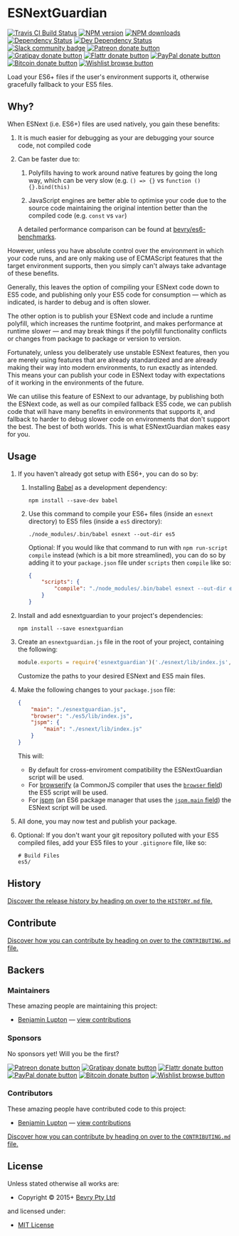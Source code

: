 <!-- TITLE/ -->

<h1>ESNextGuardian</h1>

<!-- /TITLE -->


<!-- BADGES/ -->

<span class="badge-travisci"><a href="http://travis-ci.org/bevry/esnextguardian" title="Check this project's build status on TravisCI"><img src="https://img.shields.io/travis/bevry/esnextguardian/master.svg" alt="Travis CI Build Status" /></a></span>
<span class="badge-npmversion"><a href="https://npmjs.org/package/esnextguardian" title="View this project on NPM"><img src="https://img.shields.io/npm/v/esnextguardian.svg" alt="NPM version" /></a></span>
<span class="badge-npmdownloads"><a href="https://npmjs.org/package/esnextguardian" title="View this project on NPM"><img src="https://img.shields.io/npm/dm/esnextguardian.svg" alt="NPM downloads" /></a></span>
<span class="badge-daviddm"><a href="https://david-dm.org/bevry/esnextguardian" title="View the status of this project's dependencies on DavidDM"><img src="https://img.shields.io/david/bevry/esnextguardian.svg" alt="Dependency Status" /></a></span>
<span class="badge-daviddmdev"><a href="https://david-dm.org/bevry/esnextguardian#info=devDependencies" title="View the status of this project's development dependencies on DavidDM"><img src="https://img.shields.io/david/dev/bevry/esnextguardian.svg" alt="Dev Dependency Status" /></a></span>
<br class="badge-separator" />
<span class="badge-slackin"><a href="https://slack.bevry.me" title="Join this project's slack community"><img src="https://slack.bevry.me/badge.svg" alt="Slack community badge" /></a></span>
<span class="badge-patreon"><a href="http://patreon.com/bevry" title="Donate to this project using Patreon"><img src="https://img.shields.io/badge/patreon-donate-yellow.svg" alt="Patreon donate button" /></a></span>
<span class="badge-gratipay"><a href="https://www.gratipay.com/bevry" title="Donate weekly to this project using Gratipay"><img src="https://img.shields.io/badge/gratipay-donate-yellow.svg" alt="Gratipay donate button" /></a></span>
<span class="badge-flattr"><a href="http://flattr.com/thing/344188/balupton-on-Flattr" title="Donate to this project using Flattr"><img src="https://img.shields.io/badge/flattr-donate-yellow.svg" alt="Flattr donate button" /></a></span>
<span class="badge-paypal"><a href="https://www.paypal.com/cgi-bin/webscr?cmd=_s-xclick&amp;hosted_button_id=QB8GQPZAH84N6" title="Donate to this project using Paypal"><img src="https://img.shields.io/badge/paypal-donate-yellow.svg" alt="PayPal donate button" /></a></span>
<span class="badge-bitcoin"><a href="https://bevry.me/bitcoin" title="Donate once-off to this project using Bitcoin"><img src="https://img.shields.io/badge/bitcoin-donate-yellow.svg" alt="Bitcoin donate button" /></a></span>
<span class="badge-wishlist"><a href="https://bevry.me/wishlist" title="Buy an item on our wishlist for us"><img src="https://img.shields.io/badge/wishlist-donate-yellow.svg" alt="Wishlist browse button" /></a></span>

<!-- /BADGES -->


<!-- DESCRIPTION/ -->

Load your ES6+ files if the user's environment supports it, otherwise gracefully fallback to your ES5 files.

<!-- /DESCRIPTION -->


## Why?

When ESNext (i.e. ES6+) files are used natively, you gain these benefits:

1. It is much easier for debugging as your are debugging your source code, not compiled code

2. Can be faster due to:

 	1. Polyfills having to work around native features by going the long way, which can be very slow (e.g. `() => {}` vs `function () {}.bind(this)`

	2. JavaScript engines are better able to optimise your code due to the source code maintaining the original intention better than the compiled code (e.g. `const` vs `var`)

	A detailed performance comparison can be found at [bevry/es6-benchmarks](https://github.com/bevry/es6-benchmarks).

However, unless you have absolute control over the environment in which your code runs, and are only making use of ECMAScript features that the target environment supports, then you simply can't always take advantage of these benefits.

Generally, this leaves the option of compiling your ESNext code down to ES5 code, and publishing only your ES5 code for consumption — which as indicated, is harder to debug and is often slower.

The other option is to publish your ESNext code and include a runtime polyfill, which increases the runtime footprint, and makes performance at runtime slower — and may break things if the polyfill functionality conflicts or changes from package to package or version to version.

Fortunately, unless you deliberately use unstable ESNext features, then you are merely using features that are already standardized and are already making their way into modern environments, to run exactly as intended. This means your can publish your code in ESNext today with expectations of it working in the environments of the future.

We can utilise this feature of ESNext to our advantage, by publishing both the ESNext code, as well as our compiled fallback ES5 code, we can publish code that will have many benefits in environments that supports it, and fallback to harder to debug slower code on environments that don't support the best. The best of both worlds. This is what ESNextGuardian makes easy for you.


## Usage

1. If you haven't already got setup with ES6+, you can do so by:

	1. Installing [Babel](https://babeljs.io) as a development dependency:

		``` shell
		npm install --save-dev babel
		```

	1. Use this command to compile your ES6+ files (inside an `esnext` directory) to ES5 files (inside a `es5` directory):

		``` shell
		./node_modules/.bin/babel esnext --out-dir es5
		```

		Optional: If you would like that command to run with `npm run-script compile` instead (which is a bit more streamlined), you can do so by adding it to your `package.json` file under `scripts` then `compile` like so:

		``` json
		{
			"scripts": {
				"compile": "./node_modules/.bin/babel esnext --out-dir es5"
			}
		}
		```

1. Install and add esnextguardian to your project's dependencies:

	``` shell
	npm install --save esnextguardian
	```

1. Create an `esnextguardian.js` file in the root of your project, containing the following:

 	``` javascript
	module.exports = require('esnextguardian')('./esnext/lib/index.js', './es5/lib/index.js', require)
	```

	Customize the paths to your desired ESNext and ES5 main files.

1. Make the following changes to your `package.json` file:

	``` json
	{
		"main": "./esnextguardian.js",
		"browser": "./es5/lib/index.js",
		"jspm": {
			"main": "./esnext/lib/index.js"
		}
	}
	```

	This will:

	- By default for cross-enviroment compatibility the ESNextGuardian script will be used.
	- For [browserify](http://browserify.org/) (a CommonJS compiler that uses the [`browser` field](https://github.com/substack/node-browserify#browser-field)) the ES5 script will be used.
	- For [jspm](http://jspm.io) (an ES6 package manager that uses the [`jspm.main` field](https://github.com/jspm/registry/wiki/Configuring-Packages-for-jspm#prefixing-configuration)) the ESNext script will be used.

1. All done, you may now test and publish your package.

1. Optional: If you don't want your git repository polluted with your ES5 compiled files, add your ES5 files to your `.gitignore` file, like so:

	```
	# Build Files
	es5/
	```


<!-- HISTORY/ -->

<h2>History</h2>

<a href="https://github.com/bevry/esnextguardian/blob/master/HISTORY.md#files">Discover the release history by heading on over to the <code>HISTORY.md</code> file.</a>

<!-- /HISTORY -->


<!-- CONTRIBUTE/ -->

<h2>Contribute</h2>

<a href="https://github.com/bevry/esnextguardian/blob/master/CONTRIBUTING.md#files">Discover how you can contribute by heading on over to the <code>CONTRIBUTING.md</code> file.</a>

<!-- /CONTRIBUTE -->


<!-- BACKERS/ -->

<h2>Backers</h2>

<h3>Maintainers</h3>

These amazing people are maintaining this project:

<ul><li><a href="http://balupton.com">Benjamin Lupton</a> — <a href="https://github.com/bevry/esnextguardian/commits?author=balupton" title="View the GitHub contributions of Benjamin Lupton on repository bevry/esnextguardian">view contributions</a></li></ul>

<h3>Sponsors</h3>

No sponsors yet! Will you be the first?

<span class="badge-patreon"><a href="http://patreon.com/bevry" title="Donate to this project using Patreon"><img src="https://img.shields.io/badge/patreon-donate-yellow.svg" alt="Patreon donate button" /></a></span>
<span class="badge-gratipay"><a href="https://www.gratipay.com/bevry" title="Donate weekly to this project using Gratipay"><img src="https://img.shields.io/badge/gratipay-donate-yellow.svg" alt="Gratipay donate button" /></a></span>
<span class="badge-flattr"><a href="http://flattr.com/thing/344188/balupton-on-Flattr" title="Donate to this project using Flattr"><img src="https://img.shields.io/badge/flattr-donate-yellow.svg" alt="Flattr donate button" /></a></span>
<span class="badge-paypal"><a href="https://www.paypal.com/cgi-bin/webscr?cmd=_s-xclick&amp;hosted_button_id=QB8GQPZAH84N6" title="Donate to this project using Paypal"><img src="https://img.shields.io/badge/paypal-donate-yellow.svg" alt="PayPal donate button" /></a></span>
<span class="badge-bitcoin"><a href="https://bevry.me/bitcoin" title="Donate once-off to this project using Bitcoin"><img src="https://img.shields.io/badge/bitcoin-donate-yellow.svg" alt="Bitcoin donate button" /></a></span>
<span class="badge-wishlist"><a href="https://bevry.me/wishlist" title="Buy an item on our wishlist for us"><img src="https://img.shields.io/badge/wishlist-donate-yellow.svg" alt="Wishlist browse button" /></a></span>

<h3>Contributors</h3>

These amazing people have contributed code to this project:

<ul><li><a href="http://balupton.com">Benjamin Lupton</a> — <a href="https://github.com/bevry/esnextguardian/commits?author=balupton" title="View the GitHub contributions of Benjamin Lupton on repository bevry/esnextguardian">view contributions</a></li></ul>

<a href="https://github.com/bevry/esnextguardian/blob/master/CONTRIBUTING.md#files">Discover how you can contribute by heading on over to the <code>CONTRIBUTING.md</code> file.</a>

<!-- /BACKERS -->


<!-- LICENSE/ -->

<h2>License</h2>

Unless stated otherwise all works are:

<ul><li>Copyright &copy; 2015+ <a href="http://bevry.me">Bevry Pty Ltd</a></li></ul>

and licensed under:

<ul><li><a href="http://spdx.org/licenses/MIT.html">MIT License</a></li></ul>

<!-- /LICENSE -->